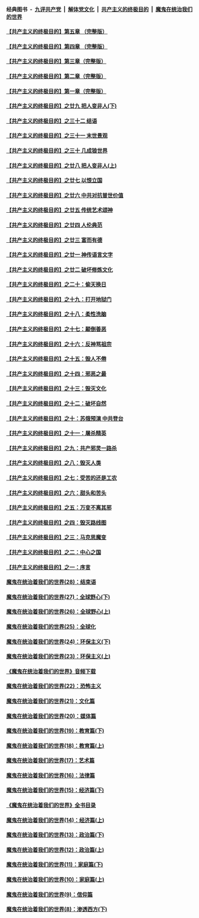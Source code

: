 ####  经典图书 &nbsp;-&nbsp; [九评共产党](../../../../9ping.md?t=08140448/blob/master/README.md?t=08140448) &nbsp;|&nbsp; [解体党文化](../../../../jtdwh.md?t=08140448/blob/master/README.md?t=08140448)  &nbsp;|&nbsp; [共产主义的终极目的](../../../../gczydzjmd.md?t=08140448/blob/master/README.md?t=08140448) &nbsp;|&nbsp; [魔鬼在统治我们的世界](../../../../mgztzwmdsj.md?t=08140448/blob/master/README.md?t=08140448) 

#### [【共产主义的终极目的】第五章 （完整版）](../pages/nsc422/n11428912.md?t=08140448) 

#### [【共产主义的终极目的】第四章 （完整版）](../pages/nsc422/n11428907.md?t=08140448) 

#### [【共产主义的终极目的】第三章（完整版）](../pages/nsc422/n11428848.md?t=08140448) 

#### [【共产主义的终极目的】第二章（完整版）](../pages/nsc422/n11428831.md?t=08140448) 

#### [【共产主义的终极目的】第一章（完整版）](../pages/nsc422/n11417651.md?t=08140448) 

#### [【共产主义的终极目的】之廿九 把人变非人(下)](../pages/nsc422/n11344140.md?t=08140448) 

#### [【共产主义的终极目的】之三十二 结语](../pages/nsc422/n11360535.md?t=08140448) 

#### [【共产主义的终极目的】之三十一 末世景观](../pages/nsc422/n11351129.md?t=08140448) 

#### [【共产主义的终极目的】之三十 几成狼世界](../pages/nsc422/n11348280.md?t=08140448) 

#### [【共产主义的终极目的】之廿八 把人变非人(上)](../pages/nsc422/n11340492.md?t=08140448) 

#### [【共产主义的终极目的】之廿七 以恨立国](../pages/nsc422/n11336944.md?t=08140448) 

#### [【共产主义的终极目的】之廿六 中共对抗普世价值](../pages/nsc422/n11324785.md?t=08140448) 

#### [【共产主义的终极目的】之廿五 传统艺术颂神](../pages/nsc422/n11296396.md?t=08140448) 

#### [【共产主义的终极目的】之廿四 人伦典范](../pages/nsc422/n11296397.md?t=08140448) 

#### [【共产主义的终极目的】之廿三 富而有德](../pages/nsc422/n11283598.md?t=08140448) 

#### [【共产主义的终极目的】之廿一 神传语言文字](../pages/nsc422/n11263265.md?t=08140448) 

#### [【共产主义的终极目的】之廿二 破坏修炼文化](../pages/nsc422/n11245728.md?t=08140448) 

#### [【共产主义的终极目的】之二十：偷天换日](../pages/nsc422/n11238846.md?t=08140448) 

#### [【共产主义的终极目的】之十九：打开地狱门](../pages/nsc422/n11206376.md?t=08140448) 

#### [【共产主义的终极目的】之十八：柔性洗脑](../pages/nsc422/n11199994.md?t=08140448) 

#### [【共产主义的终极目的】之十七：颠倒善恶](../pages/nsc422/n11179782.md?t=08140448) 

#### [【共产主义的终极目的】之十六：反神骂祖宗](../pages/nsc422/n11166798.md?t=08140448) 

#### [【共产主义的终极目的】之十五：毁人不倦](../pages/nsc422/n11166792.md?t=08140448) 

#### [【共产主义的终极目的】之十四：邪恶之最](../pages/nsc422/n11150249.md?t=08140448) 

#### [【共产主义的终极目的】之十三：毁灭文化](../pages/nsc422/n11135227.md?t=08140448) 

#### [【共产主义的终极目的】之十二：破坏自然](../pages/nsc422/n11135214.md?t=08140448) 

#### [【共产主义的终极目的】之十：苏俄预演 中共登台](../pages/nsc422/n11118424.md?t=08140448) 

#### [【共产主义的终极目的】之十一：屠杀精英](../pages/nsc422/n11118442.md?t=08140448) 

#### [【共产主义的终极目的】之九：共产邪灵一路杀](../pages/nsc422/n11114139.md?t=08140448) 

#### [【共产主义的终极目的】之八：毁灭人类](../pages/nsc422/n11108503.md?t=08140448) 

#### [【共产主义的终极目的】之七：受苦的还是工农](../pages/nsc422/n11101809.md?t=08140448) 

#### [【共产主义的终极目的】之六：甜头和苦头](../pages/nsc422/n11096971.md?t=08140448) 

#### [【共产主义的终极目的】之五：万变不离其邪](../pages/nsc422/n11091285.md?t=08140448) 

#### [【共产主义的终极目的】之四：毁灭路线图](../pages/nsc422/n11086284.md?t=08140448) 

#### [【共产主义的终极目的】之三：马克思魔变](../pages/nsc422/n11061941.md?t=08140448) 

#### [【共产主义的终极目的】之二：中心之国](../pages/nsc422/n11047728.md?t=08140448) 

#### [【共产主义的终极目的】之一：序言](../pages/nsc422/n11086077.md?t=08140448) 

#### [魔鬼在统治着我们的世界(28)：结束语](../pages/nsc422/n10936246.md?t=08140448) 

#### [魔鬼在统治着我们的世界(27)：全球野心(下)](../pages/nsc422/n10928319.md?t=08140448) 

#### [魔鬼在统治着我们的世界(26)：全球野心(上)](../pages/nsc422/n10900318.md?t=08140448) 

#### [魔鬼在统治着我们的世界(25)：全球化](../pages/nsc422/n10788205.md?t=08140448) 

#### [魔鬼在统治着我们的世界(24)：环保主义(下)](../pages/nsc422/n10695307.md?t=08140448) 

#### [魔鬼在统治着我们的世界(23)：环保主义(上)](../pages/nsc422/n10688613.md?t=08140448) 

#### [《魔鬼在统治着我们的世界》音频下载](../pages/nsc422/n10635553.md?t=08140448) 

#### [魔鬼在统治着我们的世界(22)：恐怖主义](../pages/nsc422/n10614727.md?t=08140448) 

#### [魔鬼在统治着我们的世界(21)：文化篇](../pages/nsc422/n10597706.md?t=08140448) 

#### [魔鬼在统治着我们的世界(20)：媒体篇](../pages/nsc422/n10586579.md?t=08140448) 

#### [魔鬼在统治着我们的世界(19)：教育篇(下)](../pages/nsc422/n10564808.md?t=08140448) 

#### [魔鬼在统治着我们的世界(18)：教育篇(上)](../pages/nsc422/n10526970.md?t=08140448) 

#### [魔鬼在统治着我们的世界(17)：艺术篇](../pages/nsc422/n10499093.md?t=08140448) 

#### [魔鬼在统治着我们的世界(16)：法律篇](../pages/nsc422/n10485969.md?t=08140448) 

#### [魔鬼在统治着我们的世界(15)：经济篇(下)](../pages/nsc422/n10469975.md?t=08140448) 

#### [《魔鬼在统治着我们的世界》全书目录](../pages/nsc422/n10464261.md?t=08140448) 

#### [魔鬼在统治着我们的世界(14)：经济篇(上)](../pages/nsc422/n10457370.md?t=08140448) 

#### [魔鬼在统治着我们的世界(13)：政治篇(下)](../pages/nsc422/n10448270.md?t=08140448) 

#### [魔鬼在统治着我们的世界(12)：政治篇(上)](../pages/nsc422/n10444576.md?t=08140448) 

#### [魔鬼在统治着我们的世界(11)：家庭篇(下)](../pages/nsc422/n10440961.md?t=08140448) 

#### [魔鬼在统治着我们的世界(10)：家庭篇(上)](../pages/nsc422/n10435448.md?t=08140448) 

#### [魔鬼在统治着我们的世界(9)：信仰篇](../pages/nsc422/n10432159.md?t=08140448) 

#### [魔鬼在统治着我们的世界(8)：渗透西方(下)](../pages/nsc422/n10429603.md?t=08140448) 

